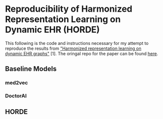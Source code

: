 # Reproducibility of Harmonized Representation Learning on Dynamic EHR (HORDE)

This following is the code and instructions necessary for my attempt to reproduce the results from ["Harmonized representation learning on dynamic EHR graphs"](https://www.sciencedirect.com/science/article/pii/S153204642030054X) [1]. The oringal repo for the paper can be found [here](https://github.com/donalee/HORDE).

## Baseline Models

### med2vec

### DoctorAI

## HORDE
